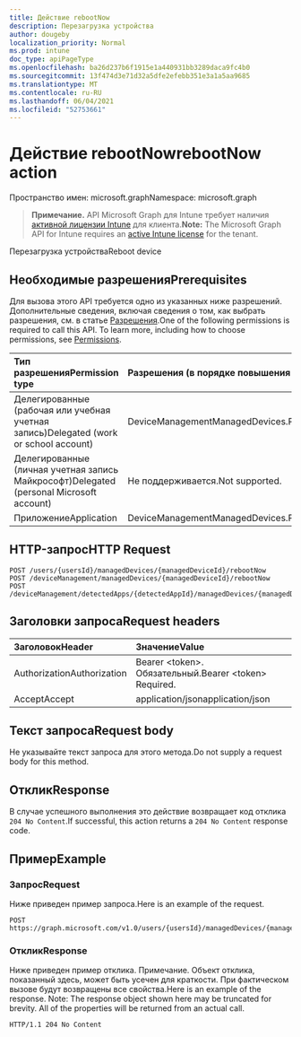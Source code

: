 ```yaml
---
title: Действие rebootNow
description: Перезагрузка устройства
author: dougeby
localization_priority: Normal
ms.prod: intune
doc_type: apiPageType
ms.openlocfilehash: ba26d237b6f1915e1a440931bb3289daca9fc4b0
ms.sourcegitcommit: 13f474d3e71d32a5dfe2efebb351e3a1a5aa9685
ms.translationtype: MT
ms.contentlocale: ru-RU
ms.lasthandoff: 06/04/2021
ms.locfileid: "52753661"
---
```

# <a name="rebootnow-action"></a><span data-ttu-id="0c173-103">Действие rebootNow</span><span class="sxs-lookup"><span data-stu-id="0c173-103">rebootNow action</span></span>

<span data-ttu-id="0c173-104">Пространство имен: microsoft.graph</span><span class="sxs-lookup"><span data-stu-id="0c173-104">Namespace: microsoft.graph</span></span>

> <span data-ttu-id="0c173-105">**Примечание.** API Microsoft Graph для Intune требует наличия [активной лицензии Intune](https://go.microsoft.com/fwlink/?linkid=839381) для клиента.</span><span class="sxs-lookup"><span data-stu-id="0c173-105">**Note:** The Microsoft Graph API for Intune requires an [active Intune license](https://go.microsoft.com/fwlink/?linkid=839381) for the tenant.</span></span>

<span data-ttu-id="0c173-106">Перезагрузка устройства</span><span class="sxs-lookup"><span data-stu-id="0c173-106">Reboot device</span></span>

## <a name="prerequisites"></a><span data-ttu-id="0c173-107">Необходимые разрешения</span><span class="sxs-lookup"><span data-stu-id="0c173-107">Prerequisites</span></span>
<span data-ttu-id="0c173-p101">Для вызова этого API требуется одно из указанных ниже разрешений. Дополнительные сведения, включая сведения о том, как выбрать разрешения, см. в статье [Разрешения](/graph/permissions-reference).</span><span class="sxs-lookup"><span data-stu-id="0c173-p101">One of the following permissions is required to call this API. To learn more, including how to choose permissions, see [Permissions](/graph/permissions-reference).</span></span>

|<span data-ttu-id="0c173-110">Тип разрешения</span><span class="sxs-lookup"><span data-stu-id="0c173-110">Permission type</span></span>|<span data-ttu-id="0c173-111">Разрешения (в порядке повышения привилегий)</span><span class="sxs-lookup"><span data-stu-id="0c173-111">Permissions (from least to most privileged)</span></span>|
|:---|:---|
|<span data-ttu-id="0c173-112">Делегированные (рабочая или учебная учетная запись)</span><span class="sxs-lookup"><span data-stu-id="0c173-112">Delegated (work or school account)</span></span>|<span data-ttu-id="0c173-113">DeviceManagementManagedDevices.PriviligedOperation.All</span><span class="sxs-lookup"><span data-stu-id="0c173-113">DeviceManagementManagedDevices.PriviligedOperation.All</span></span>|
|<span data-ttu-id="0c173-114">Делегированные (личная учетная запись Майкрософт)</span><span class="sxs-lookup"><span data-stu-id="0c173-114">Delegated (personal Microsoft account)</span></span>|<span data-ttu-id="0c173-115">Не поддерживается.</span><span class="sxs-lookup"><span data-stu-id="0c173-115">Not supported.</span></span>|
|<span data-ttu-id="0c173-116">Приложение</span><span class="sxs-lookup"><span data-stu-id="0c173-116">Application</span></span>|<span data-ttu-id="0c173-117">DeviceManagementManagedDevices.PriviligedOperation.All</span><span class="sxs-lookup"><span data-stu-id="0c173-117">DeviceManagementManagedDevices.PriviligedOperation.All</span></span>|

## <a name="http-request"></a><span data-ttu-id="0c173-118">HTTP-запрос</span><span class="sxs-lookup"><span data-stu-id="0c173-118">HTTP Request</span></span>
<!-- {
  "blockType": "ignored"
}
-->
``` http
POST /users/{usersId}/managedDevices/{managedDeviceId}/rebootNow
POST /deviceManagement/managedDevices/{managedDeviceId}/rebootNow
POST /deviceManagement/detectedApps/{detectedAppId}/managedDevices/{managedDeviceId}/rebootNow
```

## <a name="request-headers"></a><span data-ttu-id="0c173-119">Заголовки запроса</span><span class="sxs-lookup"><span data-stu-id="0c173-119">Request headers</span></span>
|<span data-ttu-id="0c173-120">Заголовок</span><span class="sxs-lookup"><span data-stu-id="0c173-120">Header</span></span>|<span data-ttu-id="0c173-121">Значение</span><span class="sxs-lookup"><span data-stu-id="0c173-121">Value</span></span>|
|:---|:---|
|<span data-ttu-id="0c173-122">Authorization</span><span class="sxs-lookup"><span data-stu-id="0c173-122">Authorization</span></span>|<span data-ttu-id="0c173-123">Bearer &lt;token&gt;. Обязательный.</span><span class="sxs-lookup"><span data-stu-id="0c173-123">Bearer &lt;token&gt; Required.</span></span>|
|<span data-ttu-id="0c173-124">Accept</span><span class="sxs-lookup"><span data-stu-id="0c173-124">Accept</span></span>|<span data-ttu-id="0c173-125">application/json</span><span class="sxs-lookup"><span data-stu-id="0c173-125">application/json</span></span>|

## <a name="request-body"></a><span data-ttu-id="0c173-126">Текст запроса</span><span class="sxs-lookup"><span data-stu-id="0c173-126">Request body</span></span>
<span data-ttu-id="0c173-127">Не указывайте текст запроса для этого метода.</span><span class="sxs-lookup"><span data-stu-id="0c173-127">Do not supply a request body for this method.</span></span>

## <a name="response"></a><span data-ttu-id="0c173-128">Отклик</span><span class="sxs-lookup"><span data-stu-id="0c173-128">Response</span></span>
<span data-ttu-id="0c173-129">В случае успешного выполнения это действие возвращает код отклика `204 No Content`.</span><span class="sxs-lookup"><span data-stu-id="0c173-129">If successful, this action returns a `204 No Content` response code.</span></span>

## <a name="example"></a><span data-ttu-id="0c173-130">Пример</span><span class="sxs-lookup"><span data-stu-id="0c173-130">Example</span></span>

### <a name="request"></a><span data-ttu-id="0c173-131">Запрос</span><span class="sxs-lookup"><span data-stu-id="0c173-131">Request</span></span>
<span data-ttu-id="0c173-132">Ниже приведен пример запроса.</span><span class="sxs-lookup"><span data-stu-id="0c173-132">Here is an example of the request.</span></span>
``` http
POST https://graph.microsoft.com/v1.0/users/{usersId}/managedDevices/{managedDeviceId}/rebootNow
```

### <a name="response"></a><span data-ttu-id="0c173-133">Отклик</span><span class="sxs-lookup"><span data-stu-id="0c173-133">Response</span></span>
<span data-ttu-id="0c173-p102">Ниже приведен пример отклика. Примечание. Объект отклика, показанный здесь, может быть усечен для краткости. При фактическом вызове будут возвращены все свойства.</span><span class="sxs-lookup"><span data-stu-id="0c173-p102">Here is an example of the response. Note: The response object shown here may be truncated for brevity. All of the properties will be returned from an actual call.</span></span>
``` http
HTTP/1.1 204 No Content
```




